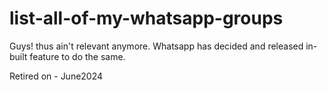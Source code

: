 # list-all-of-my-whatsapp-groups

Guys! thus ain't relevant anymore. Whatsapp has decided and released in-built feature to do the same.

Retired on - June2024
